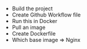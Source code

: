 * Build the project
* Create Github Workflow file
* Run this in Docker
* Pull an image
* Create Dockerfile
* Which base image => Nginx